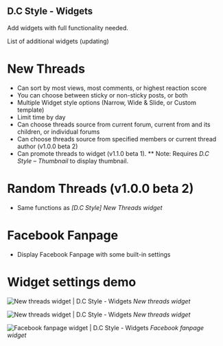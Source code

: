 ## D.C Style - Widgets
Add widgets with full functionality needed.

List of additional widgets (updating)
# New Threads
- Can sort by most views, most comments, or highest reaction score
- You can choose between sticky or non-sticky posts, or both
- Multiple Widget style options (Narrow, Wide & Slide, or Custom template)
- Limit time by day
- Can choose threads source from current forum, current from and its children, or individual forums
- Can choose threads source from specified members or current thread author (v1.0.0 beta 2)
- Can promote threads to widget (v1.1.0 beta 1).
** Note: Requires _D.C Style – Thumbnail_ to display thumbnail.

# Random Threads (v1.0.0 beta 2)
- Same functions as _[D.C Style] New Threads widget_

# Facebook Fanpage
- Display Facebook Fanpage with some built-in settings

# Widget settings demo
![New threads widget | D.C Style - Widgets](https://i.imgur.com/2hXaZGf.png)
_New threads widget_

![New threads widget | D.C Style - Widgets](https://i.imgur.com/4FkDmTE.png)
_New threads widget_

![Facebook fanpage widget | D.C Style - Widgets](https://i.imgur.com/AOJO1Tt.png)
_Facebook fanpage widget_
